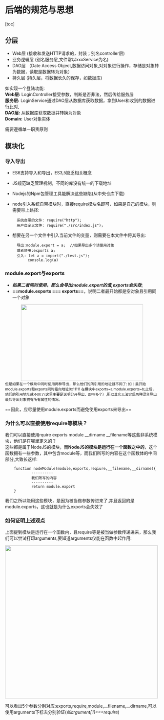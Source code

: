 # 后端的规范与思想

[toc]

## 分层

* Web层 (接收和发送HTTP请求的，封装；别名controller层)
* 业务逻辑层 (别名服务层,文件常以xxxService为名)
* DAO层 （Date Access Object,数据访问对象,对对象进行操作，存储是对象转为数据，读取是数据转为对象）
* 持久层 (持久层，将数据长久的保存，如数据库)

如实现一个登陆功能:  
**Web层:**  LoginController接受参数，判断是否非法，然后传给服务层  
**服务层:**  LoginService通过DAO层从数据库获取数据，拿到User和收到的数据进行比对,  
**DAO层:**  从数据库获取数据并转换为对象  
**Domain:** User对象实体  

需要遵循单一职责原则

## 模块化

### 导入导出

* ES6支持导入和导出，ES3,5缺乏相关概念
* JS规范缺乏管理机制，不同的库没有统一的下载地址
* Nodejs的Npm包管理工具能解决这些缺陷(从中央仓库下载)
  
* node引入系统自带模块时，直接require模块名即可，如果是自己的模块，则需要带上路径:

        系统自带的文件: require("http");
        用户自定义文件: require("./src/index.js");

* 想要在另一个文件中引入当前文件的变量，则需要在本文件中将其导出:

        导出:module.export = a;  //如果导出多个请使用对象
        或者使用:exports a;
        引入: let a = import("./test.js");
             console.log(a)  

### module.export与exports

* *****如果二者同时使用，那么会导出module.export的值,exports会失效*****;
* **==module.exports === exports==**，说明二者最开始都是空对象且引用同一个对象

 <div align=center>
   <img width=400 height=250 src="https://mydata-1258971635.cos.ap-beijing.myqcloud.com/noteImg/%E5%AF%BC%E5%87%BA.png"/>
  </div>  
  <small>但是如果在一个模块中同时使用两种导出，那么他们的所引用的地址就不同了:  
  如：最开始module.exports和exports同时指向地址0x11111  
  在模块中exports=a;module.exports=b;之后，他们的引用地址就不同了(这里主要是说明分开导出，即写多个）,所以其实无法实现两种混合导出最后导出对象拥有所有属性的情况。</small>  

 ==因此，应尽量使用module.exports而避免使用exports来导出==

### 为什么可以直接使用require等模块？

  我们可以直接使用rquire exports module __dirname __filename等这些非系统模块，他们是在哪里定义的？  
  这些都是属于NodeJS的模块，而**NodeJS的模块是运行在一个函数之中的**，这个函数拥有一些参数，其中包含module等，而我们所写的内容在这个函数体的中间部分,大致长这样:

        function nodeModule(module,exports,reqiure,__filename,__dirname){
                ----------
                我们所写的内容
                ----------
                return module.export
        }

我们之所以能用这些模块，是因为被当做参数传进来了,并且返回的是module.exports，这也就是为什么exports会失效了  

### 如何证明上述观点

上面提到模块是运行在一个函数内，且require等是被当做参数传递进来，那么我们可以尝试打印arguments,要知道arguments仅能在函数中起作用:  

<div aligin=center>
<img width=500 height=500 src="https://mydata-1258971635.cos.ap-beijing.myqcloud.com/noteImg/Node-arguments.png"/>
</div>

可以看出5个参数分别对应:exports,require,module,__filename,__dirname,可以使用arguments下标去分别验证(*如argument[1]===require*)  


